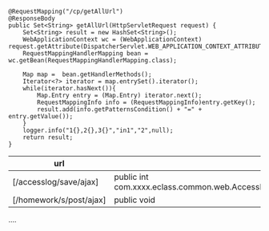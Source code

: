     @RequestMapping("/cp/getAllUrl")                                   
    @ResponseBody
    public Set<String> getAllUrl(HttpServletRequest request) {
        Set<String> result = new HashSet<String>();
        WebApplicationContext wc = (WebApplicationContext) request.getAttribute(DispatcherServlet.WEB_APPLICATION_CONTEXT_ATTRIBUTE);
        RequestMappingHandlerMapping bean = wc.getBean(RequestMappingHandlerMapping.class);
        
        Map map =  bean.getHandlerMethods();
        Iterator<?> iterator = map.entrySet().iterator();
        while(iterator.hasNext()){
            Map.Entry entry = (Map.Entry) iterator.next();
            RequestMappingInfo info = (RequestMappingInfo)entry.getKey();
            result.add(info.getPatternsCondition() + "=" + entry.getValue());
        }
        logger.info("1{},2{},3{}","in1","2",null);
        return result;
    }

|url|mothed|
| ---------- | ---------- |
|	[/accesslog/save/ajax]	|	public int com.xxxx.eclass.common.web.AccessLogController.AjaxSaveAccessLog(javax.servlet.http.HttpServletRequest,java.lang.String,java.lang.String),	|
|	[/homework/s/post/ajax]	|	public void 
....
